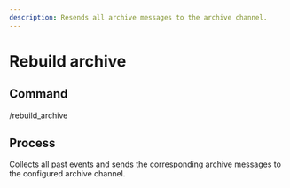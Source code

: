 ```yaml
---
description: Resends all archive messages to the archive channel.
---
```


# Rebuild archive

## Command

/rebuild\_archive

## Process

Collects all past events and sends the corresponding archive messages to the configured archive channel.
